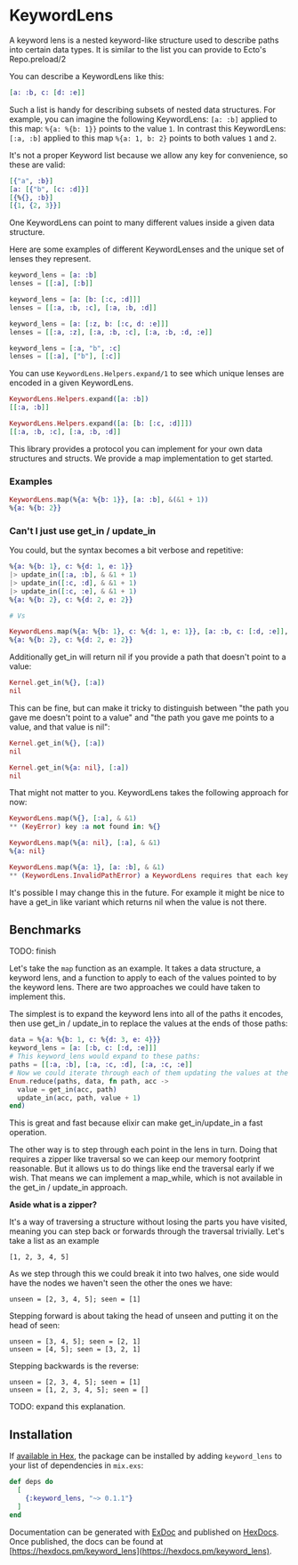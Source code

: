 # KeywordLens

A keyword lens is a nested keyword-like structure used to describe paths into certain data types. It is similar to the list you can provide to Ecto's Repo.preload/2

You can describe a KeywordLens like this:
```elixir
[a: :b, c: [d: :e]]
```

Such a list is handy for describing subsets of nested data structures. For example, you can imagine the following KeywordLens: `[a: :b]` applied to this map: `%{a: %{b: 1}}` points to the value `1`. In contrast this KeywordLens: `[:a, :b]` applied to this map `%{a: 1, b: 2}` points to both values `1` and `2`.

It's not a proper Keyword list because we allow any key for convenience, so these are valid:

```elixir
[{"a", :b}]
[a: [{"b", [c: :d]}]
[{%{}, :b}]
[{1, {2, 3}}]
```

One KeywordLens can point to many different values inside a given data structure.

Here are some examples of different KeywordLenses and the unique set of lenses they represent.

```elixir
keyword_lens = [a: :b]
lenses = [[:a], [:b]]

keyword_lens = [a: [b: [:c, :d]]]
lenses = [[:a, :b, :c], [:a, :b, :d]]

keyword_lens = [a: [:z, b: [:c, d: :e]]]
lenses = [[:a, :z], [:a, :b, :c], [:a, :b, :d, :e]]

keyword_lens = [:a, "b", :c]
lenses = [[:a], ["b"], [:c]]
```

You can use `KeywordLens.Helpers.expand/1` to see which unique lenses are encoded in a given KeywordLens.

```elixir
KeywordLens.Helpers.expand([a: :b])
[[:a, :b]]

KeywordLens.Helpers.expand([a: [b: [:c, :d]]])
[[:a, :b, :c], [:a, :b, :d]]
```

This library provides a protocol you can implement for your own data structures and structs. We provide a map implementation to get started.

### Examples

```elixir
KeywordLens.map(%{a: %{b: 1}}, [a: :b], &(&1 + 1))
%{a: %{b: 2}}
```

### Can't I just use get_in / update_in

You could, but the syntax becomes a bit verbose and repetitive:

```elixir
%{a: %{b: 1}, c: %{d: 1, e: 1}}
|> update_in([:a, :b], & &1 + 1)
|> update_in([:c, :d], & &1 + 1)
|> update_in([:c, :e], & &1 + 1)
%{a: %{b: 2}, c: %{d: 2, e: 2}}

# Vs

KeywordLens.map(%{a: %{b: 1}, c: %{d: 1, e: 1}}, [a: :b, c: [:d, :e]], & &1+1)
%{a: %{b: 2}, c: %{d: 2, e: 2}}
```

Additionally get_in will return nil if you provide a path that doesn't point to a value:

```elixir
Kernel.get_in(%{}, [:a])
nil
```

This can be fine, but can make it tricky to distinguish between "the path you gave me doesn't point to a value" and "the path you gave me points to a value, and that value is nil":

```elixir
Kernel.get_in(%{}, [:a])
nil

Kernel.get_in(%{a: nil}, [:a])
nil
```

That might not matter to you. KeywordLens takes the following approach for now:

```elixir
KeywordLens.map(%{}, [:a], & &1)
** (KeyError) key :a not found in: %{}

KeywordLens.map(%{a: nil}, [:a], & &1)
%{a: nil}

KeywordLens.map(%{a: 1}, [a: :b], & &1)
** (KeywordLens.InvalidPathError) a KeywordLens requires that each key in the path points to a map until the last key in the path. It looks like your path is wrong, please check.
```

It's possible I may change this in the future. For example it might be nice to have a get_in like variant which returns nil when the value is not there.

## Benchmarks

TODO: finish

Let's take the `map` function as an example. It takes a data structure, a keyword lens, and a function to apply to each of the values pointed to by the keyword lens. There are two approaches we could have taken to implement this.

The simplest is to expand the keyword lens into all of the paths it encodes, then use get_in / update_in to replace the values at the ends of those paths:

```elixir
data = %{a: %{b: 1, c: %{d: 3, e: 4}}}
keyword_lens = [a: [:b, c: [:d, :e]]]
# This keyword_lens would expand to these paths:
paths = [[:a, :b], [:a, :c, :d], [:a, :c, :e]]
# Now we could iterate through each of them updating the values at the end:
Enum.reduce(paths, data, fn path, acc ->
  value = get_in(acc, path)
  update_in(acc, path, value + 1)
end)
```

This is great and fast because elixir can make get_in/update_in a fast operation.

The other way is to step through each point in the lens in turn. Doing that requires a zipper like traversal so we can keep our memory footprint reasonable. But it allows us to do things like end the traversal early if we wish. That means we can implement a map_while, which is not available in the get_in / update_in approach.


**Aside what is a zipper?**

It's a way of traversing a structure without losing the parts you have visited, meaning you can step back or forwards through the traversal trivially. Let's take a list as an example
```
[1, 2, 3, 4, 5]
```
As we step through this we could break it into two halves, one side would have the nodes we haven't seen the other the ones we have:
```
unseen = [2, 3, 4, 5]; seen = [1]
```
Stepping forward is about taking the head of unseen and putting it on the head of seen:
```
unseen = [3, 4, 5]; seen = [2, 1]
unseen = [4, 5]; seen = [3, 2, 1]
```
Stepping backwards is the reverse:
```
unseen = [2, 3, 4, 5]; seen = [1]
unseen = [1, 2, 3, 4, 5]; seen = []
```

TODO: expand this explanation.

## Installation

If [available in Hex](https://hex.pm/docs/publish), the package can be installed
by adding `keyword_lens` to your list of dependencies in `mix.exs`:

```elixir
def deps do
  [
    {:keyword_lens, "~> 0.1.1"}
  ]
end
```

Documentation can be generated with [ExDoc](https://github.com/elixir-lang/ex_doc)
and published on [HexDocs](https://hexdocs.pm). Once published, the docs can
be found at [https://hexdocs.pm/keyword_lens](https://hexdocs.pm/keyword_lens).

